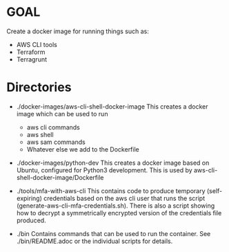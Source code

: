 # GOAL

Create a docker image for running things such as:
- AWS CLI tools
- Terraform
- Terragrunt

# Directories

- ./docker-images/aws-cli-shell-docker-image
  This creates a docker image which can be used to run
    - aws cli commands
    - aws shell
    - aws sam commands
    - Whatever else we add to the Dockerfile

- ./docker-images/python-dev
  This creates a docker image based on Ubuntu, configured for Python3 development.
  This is used by aws-cli-shell-docker-image/Dockerfile

- ./tools/mfa-with-aws-cli
  This contains code to produce temporary (self-expiring) credentials based on the
  aws cli user that runs the script (generate-aws-cli-mfa-credentials.sh).
  There is also a script showing how to decrypt a symmetrically encrypted version
  of the credentials file produced.

- ./bin
  Contains commands that can be used to run the container.
  See ./bin/README.adoc or the individual scripts for details.
